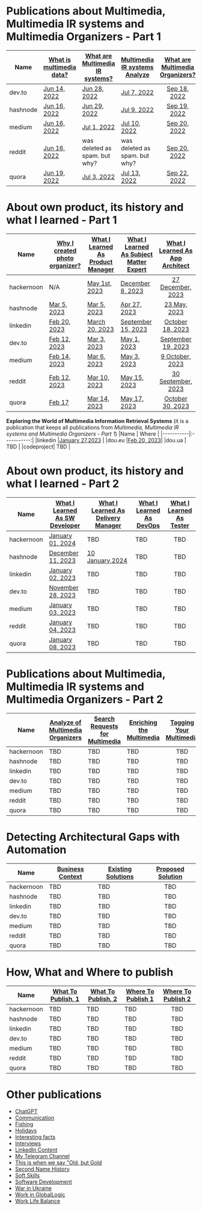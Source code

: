 # Publications about Multimedia, Multimedia IR systems and Multimedia Organizers - Part 1
|Name       |[What is multimedia data?](./MultimediaData.md)|[What are Multimedia IR systems?](./MultimediaIRSystems.md)|[Multimedia IR systems Analyze](./MultimediaIRSystemsAnalyze.md)|[What are Multimedia Organizers?](./MultimediaOrganizers.md)|
|-----------|-----------------------------------------------|-----------------------------------------------------------|----------------------------------------------------------------|:------------------------------------------------------------:|
|dev.to     |[Jun 14, 2022](https://dev.to/dimanikulin/what-is-multimedia-data-111f)|[Jun 28, 2022](https://dev.to/dimanikulin/what-are-multimedia-ir-systems-5c7nv)|[Jul 7, 2022](https://dev.to/dimanikulin/multimedia-ir-systems-analyze-4e17)|[Sep 18, 2022](https://dev.to/dimanikulin/what-are-the-photo-organizers-1na9)|
|hashnode   |[Jun 16, 2022](https://dimanikulin.hashnode.dev/what-is-multimedia-data)|[Jun 29, 2022](https://dimanikulin.hashnode.dev/what-are-multimedia-ir-systems)|[Jul 9, 2022](https://dimanikulin.hashnode.dev/multimedia-ir-systems-analyze)|[Sep 19, 2022](https://dimanikulin.hashnode.dev/what-are-the-photo-organizers)|
|medium     |[Jun 16, 2022](https://medium.com/@dimanikulin_43511/what-is-multimedia-data-16c2bfdb3829)|[Jul 1, 2022](https://medium.com/@dimanikulin_43511/what-are-multimedia-ir-systems-531366920642)|[Jul 10, 2022](https://medium.com/@dimanikulin_43511/multimedia-ir-systems-analyze-67d40a5537c5)|[Sep 20, 2022](https://medium.com/@dimanikulin_43511/multimedia-organizers-functions-e8def4e7d550)|
|reddit     |[Jun 16, 2022](https://www.reddit.com/r/fva/comments/ve7188/what_is_multimedia_data/)|was deleted as spam. but why?|was deleted as spam. but why?|[Sep 20, 2022](https://www.reddit.com/r/fva/comments/xkum82/what_are_the_multimedia_organizers/)|
|quora      |[Jun 19, 2022](https://www.quora.com/profile/Dima-Nikulin-2/What-is-Multimedia-Data-We-live-in-the-digital-data-era-and-growing-of-the-Internet-gives-us-a-possibility-to-find-th)|[Jul 3, 2022](https://www.quora.com/profile/Dima-Nikulin-2/What-are-Multimedia-IR-Systems-Lets-briefly-overview-the-Multimedia-IR-systems-According-to-the-Wikipedia-https)|[Jul 13, 2022](https://www.quora.com/profile/Dima-Nikulin-2/Multimedia-IR-Systems-analyze-Let-us-compare-several-multimedia-IR-systems-by-covering-requirements-and-needs-we-identi)|[Sep 22, 2022](https://www.quora.com/profile/Dima-Nikulin-2/What-are-the-Multimedia-Organizers-Multimedia-Organizers-functions-They-currently-perform-the-search-in-photo-set)|

# About own product, its history and what I learned - Part 1
|Name       |[Why I created photo organizer?](./WhyCreatedPhotoOrganizer.md)|[What I Learned As Product Manager](./WhatILearnedAsProductManager.md)|[What I Learned As Subject Matter Expert](./WhatILearnedAsSubjectMatterExpert.md)|[What I Learned As App Architect](./WhatILearnedAsAppArchitect.md)|
|-----------|---------------------------------------------------------------|----------------------------------------------------------------------|---------------------------------------------------------------------------------|:----------------------------------------------------------------:|
|hackernoon |N/A|[May 1st, 2023](https://hackernoon.com/why-i-decided-to-create-a-photo-organizer-and-what-i-learned-as-a-result)|[December 8, 2023](https://hackernoon.com/what-i-learned-as-a-subject-matter-expert-while-creating-my-product)|[27 December, 2023](https://hackernoon.com/everything-i-learned-as-an-application-architect-while-creating-my-product)|
|hashnode   |[Mar 5, 2023](https://dimanikulin.hashnode.dev/why-i-decided-to-create-my-photo-organizer)|[Mar 5, 2023](https://dimanikulin.hashnode.dev/what-i-learned-as-a-product-manager-while-creating-my-product)|[Apr 27, 2023](https://dimanikulin.hashnode.dev/what-i-learned-as-a-subject-matter-expert-while-creating-my-product)|[23 May, 2023](https://dimanikulin.hashnode.dev/what-i-learned-as-an-application-architect-while-creating-my-product)|
|linkedin   |[Feb 20, 2023](https://www.linkedin.com/posts/dimanikulin_productengineering-photos-activity-7034072973523193856-MvF4?utm_source=share&utm_medium=member_desktop)|[March 20, 2023](https://www.linkedin.com/posts/dimanikulin_activity-7043490960445480960-KIPT?utm_source=share&utm_medium=member_desktop)|[September 15, 2023](https://www.linkedin.com/posts/dimanikulin_multimedia-metadata-organizers-activity-7108344168963334144-VIMY?utm_source=share&utm_medium=member_desktop)|[October 18, 2023](https://www.linkedin.com/posts/dimanikulin_activity-7120300166040989696-RtLh/?utm_source=share&utm_medium=member_desktop)|
|dev.to     |[Feb 12, 2023](https://dev.to/dimanikulin/why-i-decided-to-create-my-photo-organizer-1g7n)|[Mar 3, 2023](https://dev.to/dimanikulin/what-i-learned-as-a-product-manager-while-creating-my-product-3fom)|[May 1, 2023](https://dev.to/dimanikulin/what-i-learned-as-a-subject-matter-expert-while-creating-my-product-a42)|[September 19, 2023](https://dev.to/dimanikulin/what-i-learned-as-an-application-architect-while-creating-my-product-2j7p)|
|medium     |[Feb 14, 2023](https://medium.com/@dimanikulin_43511/why-i-decided-to-create-my-photo-organizer-84ab40565927)|[Mar 6, 2023](https://medium.com/@dimanikulin_43511/what-i-learned-as-a-product-manager-while-creating-my-product-d2cc97b23421)|[May 3, 2023](https://medium.com/@dimanikulin_43511/what-i-learned-as-a-subject-matter-expert-while-creating-my-product-bae1e32db1b4)|[9 October, 2023](https://medium.com/@dimanikulin_43511/what-i-learned-as-an-application-architect-while-creating-my-product-19852d4fdc16)|
|reddit     |[Feb 12, 2023](https://www.reddit.com/r/fva/comments/112s9q1/why_i_decided_to_create_my_photo_organizer/)|[Mar 10, 2023](https://www.reddit.com/r/fva/comments/11nnrds/what_i_learned_as_a_product_manager_while/)|[May 15, 2023](https://www.reddit.com/r/fva/comments/13i0mr6/what_i_learned_as_a_subject_matter_expert_while/)|[30 September, 2023](https://www.reddit.com/r/fva/comments/16w0zr6/what_i_learned_as_an_application_architect_while/)|
|quora      |[Feb 17](https://www.quora.com/profile/Dima-Nikulin-2/Why-I-decided-to-create-my-photo-organizer-As-a-child-I-used-to-flip-through-family-photo-album-to-see-my-relatives-w)|[Mar 14, 2023](https://www.quora.com/profile/Dima-Nikulin-2/What-I-learned-as-a-Product-Manager-while-creating-my-product-Design-Thinking-The-first-product-I-was-thinking-about-w-2)|[May 17, 2023](https://www.quora.com/profile/Dima-Nikulin-2/What-I-learned-as-a-Subject-Matter-Expert-while-creating-my-product)|[October 30, 2023](https://www.quora.com/profile/Dima-Nikulin-2/What-I-learned-as-an-Application-Architect-while-creating-my-product)| 

**Exploring the World of Multimedia Information Retrieval Systems**
(it is a publication that keeps all publications from *Multimedia, Multimedia IR systems and Multimedia Organizers - Part 1*)
|Name       | Where       |
|-----------|:-----------:|
|linkedin   |[January 27,2023](https://www.linkedin.com/posts/dimanikulin_activity-7024663781666349057-Hw3_/?utm_source=share&utm_medium=member_desktop) |
|dou.eu     |[Feb 20, 2023](https://dou.eu/community/posts/what-are-multimedia-information-retrieval-systems)|
|dou.ua     | TBD |
|codeproject| TBD |

# About own product, its history and what I learned - Part 2
|Name       |[What I Learned As SW Developer](./WhatILearnedAsSoftwareDeveloper.md)|[What I Learned As Delivery Manager](./WhatILearnedAsDeliveryManager.md)|[What I Learned As DevOps](./WhatILearnedAsDevOps.md)|[What I Learned As Tester](./WhatILearnedAsTester.md)|
|-----------|---------------------------------------------------------------|----------------------------------------------------------------------|---------------------------------------------------------------------------------|:----------------------------------------------------------------:|
|hackernoon |[January 01, 2024](https://hackernoon.com/everything-i-learned-as-a-software-developer-while-creating-my-product)|TBD|TBD|TBD|
|hashnode   |[December 11, 2023](https://dimanikulin.hashnode.dev/what-i-learned-as-a-software-developer-while-creating-my-product)|[10 January,2024](https://dimanikulin.hashnode.dev/what-i-learned-as-a-delivery-manager-while-creating-my-product)|TBD|TBD|
|linkedin   |[January 02, 2023](https://www.linkedin.com/posts/dimanikulin_softwaredevelopment-codequality-documentation-activity-7147854830793924608-rx6Q?utm_source=share&utm_medium=member_desktop)|TBD|TBD|TBD|
|dev.to     |[November 28, 2023](https://dev.to/dimanikulin/what-i-learned-as-a-software-developer-while-creating-my-product-5a99)|TBD|TBD|TBD|
|medium     |[January 03, 2023](https://medium.com/@dimanikulin_43511/what-i-learned-as-a-software-developer-while-creating-my-product-fc7e3ac2534b)|TBD|TBD|TBD|
|reddit     |[January 04, 2023](https://www.reddit.com/r/fva/comments/18y7jhe/what_i_learned_as_a_software_developer_while/)|TBD|TBD|TBD|
|quora      |[January 08, 2023](https://www.quora.com/profile/Dima-Nikulin-2/What-I-learned-as-a-Software-Developer-while-creating-my-product-Overview-This-article-delves-into-the-importance-of-c)|TBD|TBD|TBD| 

# Publications about Multimedia, Multimedia IR systems and Multimedia Organizers - Part 2
|Name       |[Analyze of Multimedia Organizers](./MultimediaOrganizersAnalyze.md)|[Search Requests for Multimedia](./MultimediaSearchRequests.md)|[Enriching the Multimedia](./MultimediaEnriching.md)|[Tagging Your Multimedia](./MultimediaTagging.md)|
|-----------|---------------------------------------------------------------|----------------------------------------------------------------------|---------------------------------------------------------------------------------|:----------------------------------------------------------------:|
|hackernoon |TBD|TBD|TBD|TBD|
|hashnode   |TBD|TBD|TBD|TBD|
|linkedin   |TBD|TBD|TBD|TBD|
|dev.to     |TBD|TBD|TBD|TBD|
|medium     |TBD|TBD|TBD|TBD|
|reddit     |TBD|TBD|TBD|TBD|
|quora      |TBD|TBD|TBD|TBD| 

# Detecting Architectural Gaps with Automation
|Name       |[Business Context](./DAGBusinessContext.md)|[Existing Solutions](./DAGExistingSolutions.md)|[Proposed Solution](./DAGProposedSolution.md)|
|-----------|---------------------------------------------------------------|----------------------------------------------------------------------|:---------------------------------------------------------------------------------:|
|hackernoon |TBD|TBD|TBD|TBD|
|hashnode   |TBD|TBD|TBD|TBD|
|linkedin   |TBD|TBD|TBD|TBD|
|dev.to     |TBD|TBD|TBD|TBD|
|medium     |TBD|TBD|TBD|TBD|
|reddit     |TBD|TBD|TBD|TBD|
|quora      |TBD|TBD|TBD|TBD| 

# How, What and Where to publish
|Name       |[What To Publish, 1](./PublishWhat1.md)|[What To Publish, 2](./PublishWhat2.md)|[Where To Publish 1](./PublishWhere1.md)|[Where To Publish 2](./PublishWhere2.md)|
|-----------|---|---|---|:-----------:|
|hackernoon |TBD|TBD|TBD|TBD|
|hashnode   |TBD|TBD|TBD|TBD|
|linkedin   |TBD|TBD|TBD|TBD|
|dev.to     |TBD|TBD|TBD|TBD|
|medium     |TBD|TBD|TBD|TBD|
|reddit     |TBD|TBD|TBD|TBD|
|quora      |TBD|TBD|TBD|TBD| 

# Other publications
- [ChatGPT](./ChatGPT.md)
- [Communication](./Communication.md)
- [Fishing](./Fishing.md)
- [Holidays](/Holidays.md)
- [Interesting facts](./InterestingFacts.md)
- [Interviews](./Interviews.md)
- [LinkedIn Content](./LinkedInContent.md)
- [My Telegram Channel](MyTelegramChannel.md)
- [This is when we say "Old, but Gold](./OldButGold.md)
- [Second Name History](./SecondNameHistory.md)
- [Soft Skills](./SoftSkills.md)
- [Software Development](./SoftwareDevelopment.md)
- [War in Ukraine](./WarInUkraine.md)
- [Work in GlobalLogic](./WorkInGL.md)
- [Work Life Balance](WorkLifeBalance.md)